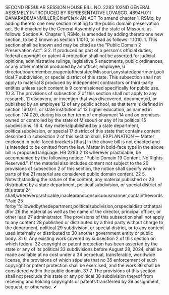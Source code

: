 SECOND REGULAR SESSION
HOUSE BILL NO. 2283
102ND GENERAL ASSEMBLY
INTRODUCED BY REPRESENTATIVE LOVASCO.
4894H.01I DANARADEMANMILLER,ChiefClerk
AN ACT
To amend chapter 1, RSMo, by adding thereto one new section relating to the public domain
preservation act.
Be it enacted by the General Assembly of the state of Missouri, as follows:
Section A. Chapter 1, RSMo, is amended by adding thereto one new section, to be
2 known as section 1.1010, to read as follows:
1.1010. 1. This section shall be known and may be cited as the "Public Domain
2 Preservation Act".
3 2. If produced as part of a person's official duties, federal copyright or patent
4 protection shall not be asserted for judicial opinions, administrative rulings, legislative
5 enactments, public ordinances, or any other material produced by an officer, employee,
6 director,boardmember,oragentofthestateofMissouri,anystatedepartment,political
7 subdivision, or special district of this state. This subsection shall not apply to material
8 produced by independent contractors or third-party entities unless such content is
9 commissioned specifically for public use.
10 3. The provisions of subsection 2 of this section shall not apply to any research,
11 discovery, or invention that was discovered, documented, or published by an employee
12 of any public school, as that term is defined in section 160.011, or state institution of
13 higher education, as named in section 174.020, during his or her term of employment
14 and on premises owned or controlled by the state of Missouri or any of its political
15 subdivisions.
16 4. Any materialpublished by a state department, politicalsubdivision, or special
17 district of this state that contains content described in subsection 2 of this section shall,
EXPLANATION — Matter enclosed in bold-faced brackets [thus] in the above bill is not enacted and is
intended to be omitted from the law. Matter in bold-face type in the above bill is proposed language.
HB 2283 2
18 wherever practicable, be accompanied by the following notice: "Public Domain
19 Content. No Rights Reserved.". If the material also includes content not subject to the
20 provisions of subsection 2 of this section, the notice shall specify which parts of the
21 material are considered public domain content.
22 5. Notwithstanding the nature of the content, any material published or
23 distributed by a state department, political subdivision, or special district of this state
24 shall,whereverpracticable,inaclearandconspicuousmanner,containthewords"Paid
25 forby"followedbythedepartment,politicalsubdivision,orspecialdistrictthatpaidfor
26 the material as well as the name of the director, principal officer, or other lead
27 administrator. The provisions of this subsection shall not apply to any content
28 published or distributed by a third party without charge to the department, political
29 subdivision, or special district, or to any content used internally or distributed to
30 another government entity or public body.
31 6. Any existing work covered by subsection 2 of this section on which federal
32 copyright or patent protection has been asserted by the state or any of its political
33 subdivisions before August 28, 2024, shall be made available at no cost under a
34 perpetual, transferable, worldwide license, the provisions of which stipulate that no
35 enforcement of such copyright or patent protection shall be exercised, and the work
36 shall be considered within the public domain.
37 7. The provisions of this section shall not preclude this state or any political
38 subdivision thereof from receiving and holding copyrights or patents transferred by
39 assignment, bequest, or otherwise.
✔